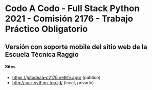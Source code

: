 # **Codo A Codo - Full Stack Python 2021 - Comisión 2176 - Trabajo Práctico Obligatorio**
## **Versión con soporte mobile del sitio web de la Escuela Técnica Raggio**

#### Sites
- <https://jotadeaa-c2176.netlify.app/> (público)
- <http://cac-python-tpo.jd/> (local, privado)
